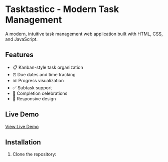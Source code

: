 # Tasktasticc - Modern Task Management

A modern, intuitive task management web application built with HTML, CSS, and JavaScript.

## Features

- 📋 Kanban-style task organization
- ⏰ Due dates and time tracking
- 📊 Progress visualization
- ✅ Subtask support
- 🎉 Completion celebrations
- 📱 Responsive design

## Live Demo

[View Live Demo](https://eyosij.github.io/tasktasticc)

## Installation

1. Clone the repository: 